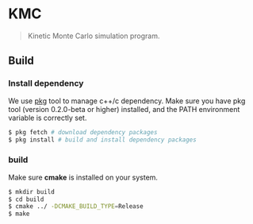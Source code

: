 # KMC

> Kinetic Monte Carlo simulation program.

## Build

### Install dependency
We use [pkg](https://github.com/genshen/pkg) tool to manage c++/c dependency.
Make sure you have pkg tool (version 0.2.0-beta or higher) installed, and the PATH environment variable is correctly set.
```bash
$ pkg fetch # download dependency packages
$ pkg install # build and install dependency packages
```

### build
Make sure **cmake** is installed on your system.
```bash
$ mkdir build
$ cd build
$ cmake ../ -DCMAKE_BUILD_TYPE=Release
$ make
```

